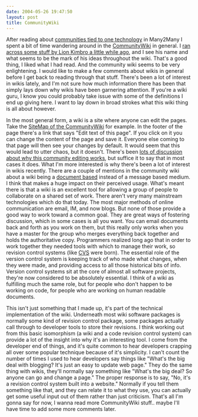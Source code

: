 ```yaml
---
date: 2004-05-26 19:47:50
layout: post
title: CommunityWiki
---
```


After reading about [communities tied to one technology](http://www.corante.com/many/archives/2004/05/26/communities_tied_to_one_technology.php) in Many2Many I spent a bit of time wandering around in the [CommunityWiki](http://www.communitywiki.org/) in general. I [ran across some stuff by Lion Kimbro a little while ago](http://www.bitsplitter.net/blog/index.php?p=250), and I see his name and what seems to be the mark of his ideas throughout the wiki. That's a good thing, I liked what I had read. And the community wiki seems to be very enlightening. I would like to make a few comments about wikis in general before I get back to reading through that stuff. There's been a lot of interest in wikis lately, and I'm not sure how much information there has been that simply lays down why wikis have been garnering attention. If you're a wiki guru, I know you could probably take issue with some of the definitions I end up giving here. I want to lay down in broad strokes what this wiki thing is all about however.

In the most general form, a wiki is a site where anyone can edit the pages. Take the [SiteMap of the CommunityWiki](http://www.emacswiki.org/cgi-bin/community/SiteMap) for example. In the footer of the page there's a link that says "Edit text of this page". If you click on it you can change the content of the page and save it. Everyone else coming to that page will then see your changes by default. It would seem that this would lead to utter chaos, but it doesn't. There's been [lots of discussion about why this community editing works](http://c2.com/cgi/wiki?WhyWikiWorks), but suffice it to say that in most cases it does. What I'm more interested is why there's been a lot of interest in wikis recently. There are a couple of mentions in the community wiki about a wiki being a [document based](http://www.usemod.com/cgi-bin/mb.pl?DocumentMode) instead of a message based medium. I think that makes a huge impact on their perceived usage. What's meant there is that a wiki is an excellent tool for allowing a group of people to collaborate on a shared set of work. There aren't very many mainstream technologies which do that today. The most major methods of online communication are email, IM, and now blogs. But none of those provide a good way to work toward a common goal. They are great ways of fostering discussion, which in some cases is all you want. You can email documents back and forth as you work on them, but this really only works when you have a master for the group who merges everything back together and holds the authoritative copy. Programmers realized long ago that in order to work together they needed tools with which to manage their work, so revision control systems (like [CVS](http://www.gnu.org/directory/GNU/cvs.html) were born). The essential role of the version control system is keeping track of who made what changes, when they were made, and providing access to all those historical bits of info. Version control systems sit at the core of almost all software projects, they're now considered to be absolutely essential. I think of a wiki as fulfilling much the same role, but for people who don't happen to be working on code, for people who are working on human readable documents.

This isn't just something that I made up, it's part of the technical implementation of the wiki. Underneath most wiki software packages is normally some kind of revision control package, some packages actually call through to developer tools to store their revisions. I think working out from this basic isomorphism (a wiki and a code revision control system) can provide a lot of the insight into why it's an interesting tool. I come from the developer end of things, and it's quite common to hear developers crapping all over some popular technique because of it's simplicity. I can't count the number of times I used to hear developers say things like "What's the big deal with blogging? It's just an easy to update web page." They do the same thing with wikis, they'll normally say something like "What's the big deal? So anyone can go and change a page." The proper response is to say, "No, it's a revision control system built into a website." Normally if you tell them something like that, and they can relate it to what they use, you can actually get some useful input out of them rather than just criticism. That's all I'm gonna say for now, I wanna read more CommunityWiki stuff.. maybe I'll have time to add some more comments later.
